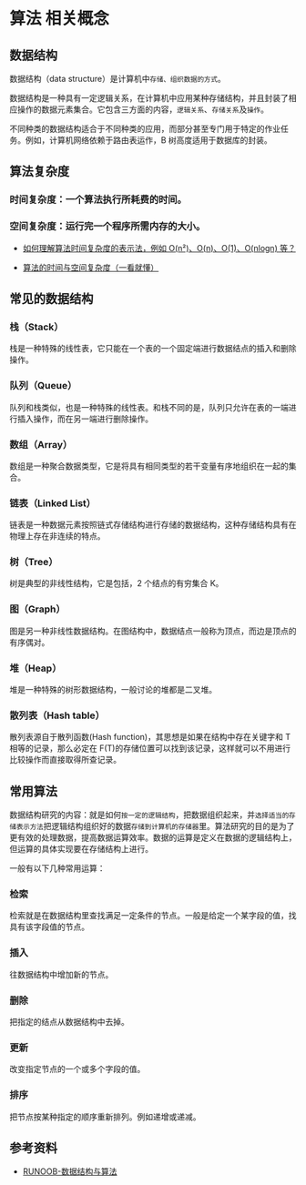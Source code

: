 # 算法 相关概念

## 数据结构

数据结构（data structure）是计算机中`存储、组织数据的方式`。

数据结构是一种具有一定逻辑关系，在计算机中应用某种存储结构，并且封装了相应操作的数据元素集合。它包含三方面的内容，`逻辑关系`、`存储关系`及`操作`。

不同种类的数据结构适合于不同种类的应用，而部分甚至专门用于特定的作业任务。例如，计算机网络依赖于路由表运作，B 树高度适用于数据库的封装。

## 算法复杂度

### 时间复杂度：一个算法执行所耗费的时间。

### 空间复杂度：运行完一个程序所需内存的大小。

- [如何理解算法时间复杂度的表示法，例如 O(n²)、O(n)、O(1)、O(nlogn) 等？](https://www.zhihu.com/question/21387264/answer/422323594)

- [算法的时间与空间复杂度（一看就懂）](https://link.juejin.cn/?target=https%3A%2F%2Fzhuanlan.zhihu.com%2Fp%2F50479555)

## 常见的数据结构

### 栈（Stack）

栈是一种特殊的线性表，它只能在一个表的一个固定端进行数据结点的插入和删除操作。

### 队列（Queue）

队列和栈类似，也是一种特殊的线性表。和栈不同的是，队列只允许在表的一端进行插入操作，而在另一端进行删除操作。

### 数组（Array）

数组是一种聚合数据类型，它是将具有相同类型的若干变量有序地组织在一起的集合。

### 链表（Linked List）

链表是一种数据元素按照链式存储结构进行存储的数据结构，这种存储结构具有在物理上存在非连续的特点。

### 树（Tree）

树是典型的非线性结构，它是包括，2 个结点的有穷集合 K。

### 图（Graph）

图是另一种非线性数据结构。在图结构中，数据结点一般称为顶点，而边是顶点的有序偶对。

### 堆（Heap）

堆是一种特殊的树形数据结构，一般讨论的堆都是二叉堆。

### 散列表（Hash table）

散列表源自于散列函数(Hash function)，其思想是如果在结构中存在关键字和 T 相等的记录，那么必定在 F(T)的存储位置可以找到该记录，这样就可以不用进行比较操作而直接取得所查记录。

## 常用算法

数据结构研究的内容：就是如何`按一定的逻辑结构`，把数据组织起来，并`选择适当的存储表示方法`把逻辑结构组织好的数据`存储到计算机的存储器`里。算法研究的目的是为了更有效的处理数据，提高数据运算效率。数据的运算是定义在数据的逻辑结构上，但运算的具体实现要在存储结构上进行。

一般有以下几种常用运算：

### 检索

检索就是在数据结构里查找满足一定条件的节点。一般是给定一个某字段的值，找具有该字段值的节点。

### 插入

往数据结构中增加新的节点。

### 删除

把指定的结点从数据结构中去掉。

### 更新

改变指定节点的一个或多个字段的值。

### 排序

把节点按某种指定的顺序重新排列。例如递增或递减。

## 参考资料

- [RUNOOB-数据结构与算法](https://www.runoob.com/data-structures/data-structures-tutorial.html)
